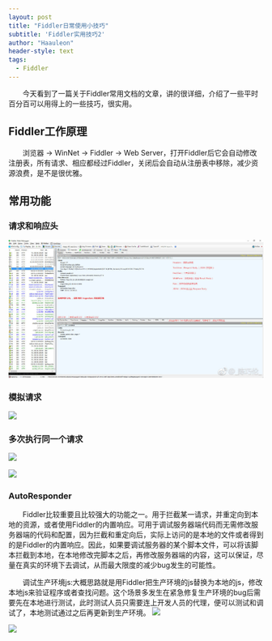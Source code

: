 ```yaml
---
layout: post
title: "Fiddler日常使用小技巧"
subtitle: 'Fiddler实用技巧2'
author: "Haauleon"
header-style: text
tags:
  - Fiddler
---
```



&emsp;&emsp;今天看到了一篇关于Fiddler常用文档的文章，讲的很详细，介绍了一些平时百分百可以用得上的一些技巧，很实用。




## Fiddler工作原理
&emsp;&emsp;浏览器&#32;&#45;&#62;&#32;WinNet&#32;&#45;&#62;&#32;Fiddler&#32;&#45;&#62;&#32;Web Server，打开Fiddler后它会自动修改注册表，所有请求、相应都经过Fiddler，关闭后会自动从注册表中移除，减少资源浪费，是不是很优雅。


## 常用功能
### 请求和响应头
![](img\in-post\2019-01-25-FiddlerDaily\1.jpg)

### 模拟请求
![](img\in-post\2019-01-24-FiddlerDaily\2.jpg)

### 多次执行同一个请求
![](img\in-post\2019-01-24-FiddlerDaily\3.jpg)        

![](img\in-post\2019-01-24-FiddlerDaily\4.jpg)

### AutoResponder      
&emsp;&emsp;Fiddler比较重要且比较强大的功能之一。用于拦截某一请求，并重定向到本地的资源，或者使用Fiddler的内置响应。可用于调试服务器端代码而无需修改服务器端的代码和配置，因为拦截和重定向后，实际上访问的是本地的文件或者得到的是Fiddler的内置响应。因此，如果要调试服务器的某个脚本文件，可以将该脚本拦截到本地，在本地修改完脚本之后，再修改服务器端的内容，这可以保证，尽量在真实的环境下去调试，从而最大限度的减少bug发生的可能性。        

&emsp;&emsp;调试生产环境js&#58;大概思路就是用Fiddler把生产环境的js替换为本地的js，修改本地js来验证程序或者查找问题。这个场景多发生在紧急修复生产环境的bug后需要先在本地进行测试，此时测试人员只需要连上开发人员的代理，便可以测试和调试了，本地测试通过之后再更新到生产环境。
![](img\in-post\2019-01-24-FiddlerDaily\5.jpg)         

![](img\in-post\2019-01-24-FiddlerDaily\6.jpg)